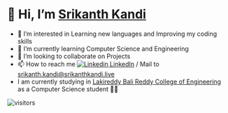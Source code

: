 # 👋 Hi, I’m <a href="https://srikanthkandi.live" target="_blank">Srikanth Kandi</a>

- 👀 I’m interested in Learning new languages and Improving my coding skills
- 🌱 I’m currently learning Computer Science and Engineering 
- 💞️ I’m looking to collaborate on Projects
- 📫 How to reach me [![Linkedin](https://i.stack.imgur.com/gVE0j.png) LinkedIn](https://www.linkedin.com/in/srikanthkandi/) / Mail to [srikanth.kandi@srikanthkandi.live](mailto:srikanth.kandi@srikanthkandi.live)
- I am currently studying in [Lakireddy Bali Reddy College of Engineering](https://lbrce.ac.in) as a Computer Science student 👨‍💻
<!---
Srikanth-Kandi/Srikanth-Kandi is a ✨ particular ✨ repository because its `README.md` (this file) appears on your GitHub profile.
You can click the Preview link to take a look at your changes.
--->
![visitors](https://visitor-badge.laobi.icu/badge?page_id=srikanth-kandi.srikanth-kandi)
